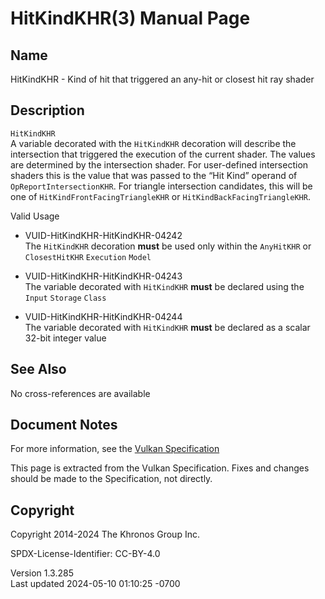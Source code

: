 # HitKindKHR(3) Manual Page

## Name

HitKindKHR - Kind of hit that triggered an any-hit or closest hit ray
shader



## <a href="#_description" class="anchor"></a>Description

`HitKindKHR`  
A variable decorated with the `HitKindKHR` decoration will describe the
intersection that triggered the execution of the current shader. The
values are determined by the intersection shader. For user-defined
intersection shaders this is the value that was passed to the “Hit Kind”
operand of `OpReportIntersectionKHR`. For triangle intersection
candidates, this will be one of `HitKindFrontFacingTriangleKHR` or
`HitKindBackFacingTriangleKHR`.

Valid Usage

- <a href="#VUID-HitKindKHR-HitKindKHR-04242"
  id="VUID-HitKindKHR-HitKindKHR-04242"></a>
  VUID-HitKindKHR-HitKindKHR-04242  
  The `HitKindKHR` decoration **must** be used only within the
  `AnyHitKHR` or `ClosestHitKHR` `Execution` `Model`

- <a href="#VUID-HitKindKHR-HitKindKHR-04243"
  id="VUID-HitKindKHR-HitKindKHR-04243"></a>
  VUID-HitKindKHR-HitKindKHR-04243  
  The variable decorated with `HitKindKHR` **must** be declared using
  the `Input` `Storage` `Class`

- <a href="#VUID-HitKindKHR-HitKindKHR-04244"
  id="VUID-HitKindKHR-HitKindKHR-04244"></a>
  VUID-HitKindKHR-HitKindKHR-04244  
  The variable decorated with `HitKindKHR` **must** be declared as a
  scalar 32-bit integer value

## <a href="#_see_also" class="anchor"></a>See Also

No cross-references are available

## <a href="#_document_notes" class="anchor"></a>Document Notes

For more information, see the <a
href="https://registry.khronos.org/vulkan/specs/1.3-extensions/html/vkspec.html#HitKindKHR"
target="_blank" rel="noopener">Vulkan Specification</a>

This page is extracted from the Vulkan Specification. Fixes and changes
should be made to the Specification, not directly.

## <a href="#_copyright" class="anchor"></a>Copyright

Copyright 2014-2024 The Khronos Group Inc.

SPDX-License-Identifier: CC-BY-4.0

Version 1.3.285  
Last updated 2024-05-10 01:10:25 -0700
